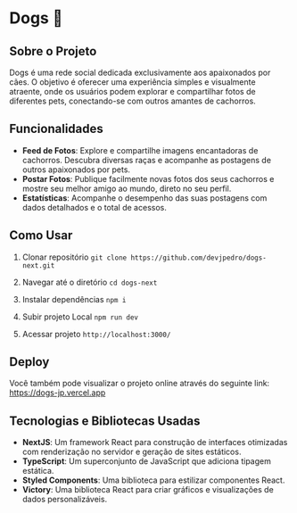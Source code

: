 # Dogs 🐶

## Sobre o Projeto

Dogs é uma rede social dedicada exclusivamente aos apaixonados por cães. O objetivo é oferecer uma experiência simples e visualmente atraente, onde os usuários podem explorar e compartilhar fotos de diferentes pets, conectando-se com outros amantes de cachorros.

## Funcionalidades

- **Feed de Fotos**: Explore e compartilhe imagens encantadoras de cachorros. Descubra diversas raças e acompanhe as postagens de outros apaixonados por pets.
- **Postar Fotos**: Publique facilmente novas fotos dos seus cachorros e mostre seu melhor amigo ao mundo, direto no seu perfil.
- **Estatísticas**: Acompanhe o desempenho das suas postagens com dados detalhados e o total de acessos.

## Como Usar

1. Clonar repositório
``git clone https://github.com/devjpedro/dogs-next.git``

2. Navegar até o diretório
``cd dogs-next``

3. Instalar dependências
 ``npm i``

4. Subir projeto Local
``npm run dev``

5. Acessar projeto
``http://localhost:3000/``

## Deploy

Você também pode visualizar o projeto online através do seguinte link:
https://dogs-jp.vercel.app

## Tecnologias e Bibliotecas Usadas

- **NextJS**: Um framework React para construção de interfaces otimizadas com renderização no servidor e geração de sites estáticos.
- **TypeScript**: Um superconjunto de JavaScript que adiciona tipagem estática.
- **Styled Components**: Uma biblioteca para estilizar componentes React.
- **Victory**: Uma biblioteca React para criar gráficos e visualizações de dados personalizáveis.

